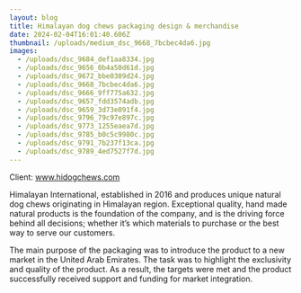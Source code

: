```yaml
---
layout: blog
title: Himalayan dog chews packaging design & merchandise
date: 2024-02-04T16:01:40.606Z
thumbnail: /uploads/medium_dsc_9668_7bcbec4da6.jpg
images:
  - /uploads/dsc_9684_def1aa8334.jpg
  - /uploads/dsc_9656_0b4a50d61d.jpg
  - /uploads/dsc_9672_bbe0309d24.jpg
  - /uploads/dsc_9668_7bcbec4da6.jpg
  - /uploads/dsc_9666_9ff775a632.jpg
  - /uploads/dsc_9657_fdd3574adb.jpg
  - /uploads/dsc_9659_3d73e091f4.jpg
  - /uploads/dsc_9796_79c97e897c.jpg
  - /uploads/dsc_9773_1255eaea7d.jpg
  - /uploads/dsc_9785_b0c5c9980c.jpg
  - /uploads/dsc_9791_7b237f13ca.jpg
  - /uploads/dsc_9789_4ed7527f7d.jpg
---
```

Client: www.hidogchews.com

Himalayan International, established in 2016 and produces unique natural dog chews originating in Himalayan region. Exceptional quality, hand made natural products is the foundation of the company, and is the driving force behind all decisions; whether it’s which materials to purchase or the best way to serve our customers.

The main purpose of the packaging was to introduce the product to a new market in the United Arab Emirates. The task was to highlight the exclusivity and quality of the product. As a result, the targets were met and the product successfully received support and funding for market integration.
